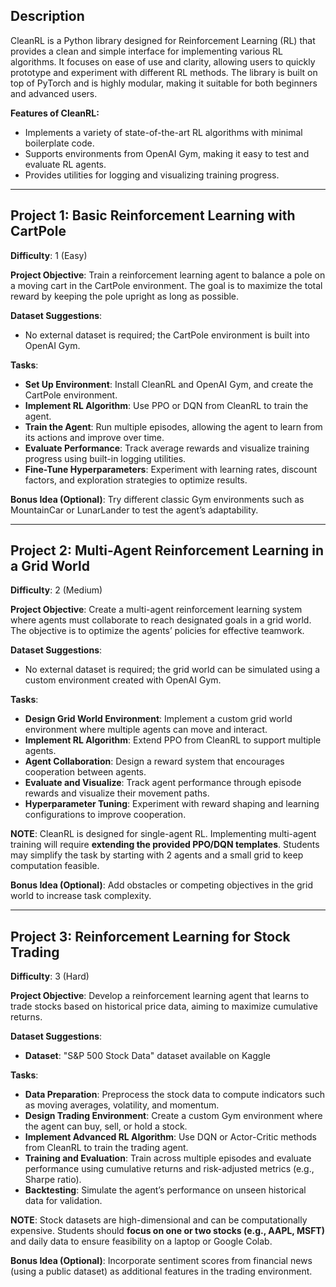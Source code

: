 ## Description  
CleanRL is a Python library designed for Reinforcement Learning (RL) that provides a clean and simple interface for implementing various RL algorithms. It focuses on ease of use and clarity, allowing users to quickly prototype and experiment with different RL methods. The library is built on top of PyTorch and is highly modular, making it suitable for both beginners and advanced users.  

**Features of CleanRL:**  
- Implements a variety of state-of-the-art RL algorithms with minimal boilerplate code.  
- Supports environments from OpenAI Gym, making it easy to test and evaluate RL agents.  
- Provides utilities for logging and visualizing training progress.  

---

## Project 1: Basic Reinforcement Learning with CartPole  
**Difficulty**: 1 (Easy)  

**Project Objective**: Train a reinforcement learning agent to balance a pole on a moving cart in the CartPole environment. The goal is to maximize the total reward by keeping the pole upright as long as possible.  

**Dataset Suggestions**:  
- No external dataset is required; the CartPole environment is built into OpenAI Gym.  

**Tasks**:  
- **Set Up Environment**: Install CleanRL and OpenAI Gym, and create the CartPole environment.  
- **Implement RL Algorithm**: Use PPO or DQN from CleanRL to train the agent.  
- **Train the Agent**: Run multiple episodes, allowing the agent to learn from its actions and improve over time.  
- **Evaluate Performance**: Track average rewards and visualize training progress using built-in logging utilities.  
- **Fine-Tune Hyperparameters**: Experiment with learning rates, discount factors, and exploration strategies to optimize results.  

**Bonus Idea (Optional)**: Try different classic Gym environments such as MountainCar or LunarLander to test the agent’s adaptability.  

---

## Project 2: Multi-Agent Reinforcement Learning in a Grid World  
**Difficulty**: 2 (Medium)  

**Project Objective**: Create a multi-agent reinforcement learning system where agents must collaborate to reach designated goals in a grid world. The objective is to optimize the agents’ policies for effective teamwork.  

**Dataset Suggestions**:  
- No external dataset is required; the grid world can be simulated using a custom environment created with OpenAI Gym.  

**Tasks**:  
- **Design Grid World Environment**: Implement a custom grid world environment where multiple agents can move and interact.  
- **Implement RL Algorithm**: Extend PPO from CleanRL to support multiple agents.  
- **Agent Collaboration**: Design a reward system that encourages cooperation between agents.  
- **Evaluate and Visualize**: Track agent performance through episode rewards and visualize their movement paths.  
- **Hyperparameter Tuning**: Experiment with reward shaping and learning configurations to improve cooperation.  

**NOTE**: CleanRL is designed for single-agent RL. Implementing multi-agent training will require **extending the provided PPO/DQN templates**. Students may simplify the task by starting with 2 agents and a small grid to keep computation feasible.  

**Bonus Idea (Optional)**: Add obstacles or competing objectives in the grid world to increase task complexity.  

---

## Project 3: Reinforcement Learning for Stock Trading  
**Difficulty**: 3 (Hard)  

**Project Objective**: Develop a reinforcement learning agent that learns to trade stocks based on historical price data, aiming to maximize cumulative returns.  

**Dataset Suggestions**:  
- **Dataset**: "S&P 500 Stock Data" dataset available on Kaggle  

**Tasks**:  
- **Data Preparation**: Preprocess the stock data to compute indicators such as moving averages, volatility, and momentum.  
- **Design Trading Environment**: Create a custom Gym environment where the agent can buy, sell, or hold a stock.  
- **Implement Advanced RL Algorithm**: Use DQN or Actor-Critic methods from CleanRL to train the trading agent.  
- **Training and Evaluation**: Train across multiple episodes and evaluate performance using cumulative returns and risk-adjusted metrics (e.g., Sharpe ratio).  
- **Backtesting**: Simulate the agent’s performance on unseen historical data for validation.  

**NOTE**: Stock datasets are high-dimensional and can be computationally expensive. Students should **focus on one or two stocks (e.g., AAPL, MSFT)** and daily data to ensure feasibility on a laptop or Google Colab.  

**Bonus Idea (Optional)**: Incorporate sentiment scores from financial news (using a public dataset) as additional features in the trading environment.  
